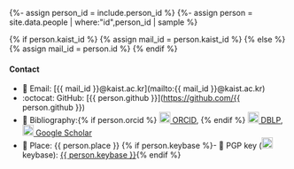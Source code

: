 {%- assign person_id = include.person_id %}
{%- assign person = site.data.people | where:"id",person_id | sample %}

{% if person.kaist_id %}
{% assign mail_id = person.kaist_id %}
{% else %}
{% assign mail_id = person.id %}
{% endif %}

#### Contact

- :love_letter: Email: [{{ mail_id }}@kaist.ac.kr](mailto:{{ mail_id }}@kaist.ac.kr)
- :octocat: GitHub: [{{ person.github }}](https://github.com/{{ person.github }})
- :page_facing_up: Bibliography:{% if person.orcid %} <a href="https://orcid.org/{{ person.orcid }}"><img class="orcid" style="width: 20px; " src="{{ '/assets/images/orcid.svg' | relative_url }}"> ORCID</a>, {% endif %}
  <a href="{{ person.dblp }}"><img class="dblp" style="width: 20px; " src="{{ '/assets/images/dblp.png' | relative_url }}"> DBLP</a>,
  <a href="{{ person.google_scholar }}"><img class="google" style="width: 20px; " src="{{ '/assets/images/google.png' | relative_url }}"> Google Scholar</a>
- :office: Place: {{ person.place }}
{% if person.keybase %}- :key: PGP key (<img class="keybase" style="width: 20px; " src="{{ '/assets/images/keybase.png' | relative_url }}"> keybase): [{{ person.keybase }}](https://keybase.io/{{person.keybase}}){% endif %}
